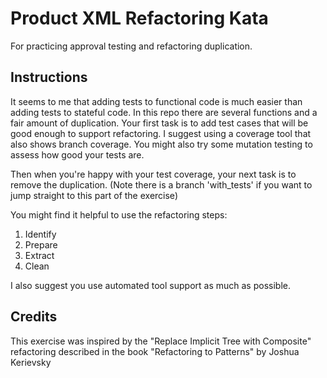 Product XML Refactoring Kata
============================

For practicing approval testing and refactoring duplication.

Instructions
------------

It seems to me that adding tests to functional code is much easier than adding
tests to stateful code. In this repo there are several functions and a fair
amount of duplication. Your first task is to add test cases that will be good
enough to support refactoring. I suggest using a coverage tool that also 
shows branch coverage. You might also try some mutation testing to assess how
good your tests are.

Then when you're happy with your test coverage, your next task is to 
remove the duplication. (Note there is a branch 'with_tests' if you
want to jump straight to this part of the exercise)

You might find it helpful to use the refactoring steps:

1. Identify
2. Prepare
3. Extract
4. Clean

I also suggest you use automated tool support as much as possible.

Credits
-------

This exercise was inspired by the "Replace Implicit Tree with Composite" 
refactoring described in the book "Refactoring to Patterns" by Joshua Kerievsky
